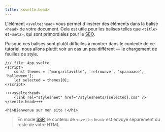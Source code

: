 ```yaml
---
title: <svelte:head>
---
```


L'élément `<svelte:head>` vous permet d'insérer des éléments dans la balise `<head>` de votre document. Cela est utile pour les balises telles que `<title>` et `<meta>`, qui sont primordiales pour le <span class="vo">[SEO](PUBLIC_SVELTE_SITE_URL/docs/web#seo)</span>.

Puisque ces balises sont plutôt difficiles à montrer dans le contexte de ce tutoriel, nous allons plutôt voir un cas un peu différent — le chargement de feuilles de style.

```svelte
/// file: App.svelte
<script>
	const themes = ['margaritaville', 'retrowave', 'spaaaaace', 'halloween'];
	let selected = themes[0];
</script>

+++<svelte:head>
	<link rel="stylesheet" href="/stylesheets/{selected}.css" />
</svelte:head>+++

<h1>Bienvenue sur mon site !</h1>
```

> En mode <span class="vo">[SSR](PUBLIC_SVELTE_SITE_URL/docs/web#ssr)</span>, le contenu de `<svelte:head>` est envoyé séparément du reste de votre HTML.
